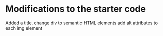 # Modifications to the starter code
Added a title.
change div to semantic HTML elements
add alt attributes to each img element


